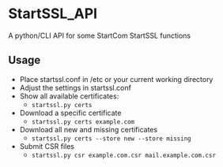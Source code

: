 StartSSL_API
============

A python/CLI API for some StartCom StartSSL functions

## Usage
* Place startssl.conf in /etc or your current working directory
* Adjust the settings in startssl.conf
* Show all available certificates:
  * `startssl.py certs`
* Download a specific certificate
  * `startssl.py certs example.com`
* Download all new and missing certificates
  * `startssl.py certs --store new --store missing`
* Submit CSR files
  * `startssl.py csr example.com.csr mail.example.com.csr`